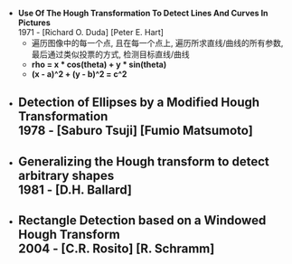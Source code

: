 + **Use Of The Hough Transformation To Detect Lines And Curves In Pictures**  
  1971 - [Richard O. Duda] [Peter E. Hart]
  - 遍历图像中的每一个点, 且在每一个点上, 遍历所求直线/曲线的所有参数, 最后通过类似投票的方式, 检测目标直线/曲线
  - **rho = x * cos(theta) + y * sin(theta)**
  - **(x - a)^2 + (y - b)^2 = c^2**
+ **Detection of Ellipses by a Modified Hough Transformation**  
  1978 - [Saburo Tsuji] [Fumio Matsumoto]
  - 
+ **Generalizing the Hough transform to detect arbitrary shapes**  
  1981 - [D.H. Ballard]
  - 
+ **Rectangle Detection based on a Windowed Hough Transform**  
  2004 - [C.R. Rosito] [R. Schramm]
  - 
